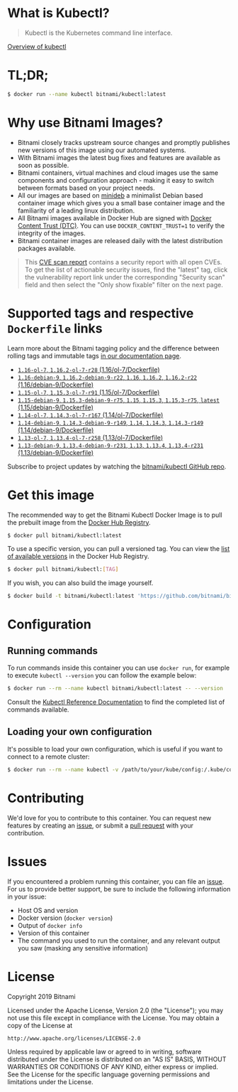 
# What is Kubectl?

> Kubectl is the Kubernetes command line interface.

[Overview of kubectl](https://kubernetes.io/docs/reference/kubectl/overview/)

# TL;DR;

```bash
$ docker run --name kubectl bitnami/kubectl:latest
```

# Why use Bitnami Images?

* Bitnami closely tracks upstream source changes and promptly publishes new versions of this image using our automated systems.
* With Bitnami images the latest bug fixes and features are available as soon as possible.
* Bitnami containers, virtual machines and cloud images use the same components and configuration approach - making it easy to switch between formats based on your project needs.
* All our images are based on [minideb](https://github.com/bitnami/minideb) a minimalist Debian based container image which gives you a small base container image and the familiarity of a leading linux distribution.
* All Bitnami images available in Docker Hub are signed with [Docker Content Trust (DTC)](https://docs.docker.com/engine/security/trust/content_trust/). You can use `DOCKER_CONTENT_TRUST=1` to verify the integrity of the images.
* Bitnami container images are released daily with the latest distribution packages available.


> This [CVE scan report](https://quay.io/repository/bitnami/kubectl?tab=tags) contains a security report with all open CVEs. To get the list of actionable security issues, find the "latest" tag, click the vulnerability report link under the corresponding "Security scan" field and then select the "Only show fixable" filter on the next page.

# Supported tags and respective `Dockerfile` links

Learn more about the Bitnami tagging policy and the difference between rolling tags and immutable tags [in our documentation page](https://docs.bitnami.com/containers/how-to/understand-rolling-tags-containers/).


* [`1.16-ol-7`, `1.16.2-ol-7-r28` (1.16/ol-7/Dockerfile)](https://github.com/bitnami/bitnami-docker-kubectl/blob/1.16.2-ol-7-r28/1.16/ol-7/Dockerfile)
* [`1.16-debian-9`, `1.16.2-debian-9-r22`, `1.16`, `1.16.2`, `1.16.2-r22` (1.16/debian-9/Dockerfile)](https://github.com/bitnami/bitnami-docker-kubectl/blob/1.16.2-debian-9-r22/1.16/debian-9/Dockerfile)
* [`1.15-ol-7`, `1.15.3-ol-7-r91` (1.15/ol-7/Dockerfile)](https://github.com/bitnami/bitnami-docker-kubectl/blob/1.15.3-ol-7-r91/1.15/ol-7/Dockerfile)
* [`1.15-debian-9`, `1.15.3-debian-9-r75`, `1.15`, `1.15.3`, `1.15.3-r75`, `latest` (1.15/debian-9/Dockerfile)](https://github.com/bitnami/bitnami-docker-kubectl/blob/1.15.3-debian-9-r75/1.15/debian-9/Dockerfile)
* [`1.14-ol-7`, `1.14.3-ol-7-r167` (1.14/ol-7/Dockerfile)](https://github.com/bitnami/bitnami-docker-kubectl/blob/1.14.3-ol-7-r167/1.14/ol-7/Dockerfile)
* [`1.14-debian-9`, `1.14.3-debian-9-r149`, `1.14`, `1.14.3`, `1.14.3-r149` (1.14/debian-9/Dockerfile)](https://github.com/bitnami/bitnami-docker-kubectl/blob/1.14.3-debian-9-r149/1.14/debian-9/Dockerfile)
* [`1.13-ol-7`, `1.13.4-ol-7-r258` (1.13/ol-7/Dockerfile)](https://github.com/bitnami/bitnami-docker-kubectl/blob/1.13.4-ol-7-r258/1.13/ol-7/Dockerfile)
* [`1.13-debian-9`, `1.13.4-debian-9-r231`, `1.13`, `1.13.4`, `1.13.4-r231` (1.13/debian-9/Dockerfile)](https://github.com/bitnami/bitnami-docker-kubectl/blob/1.13.4-debian-9-r231/1.13/debian-9/Dockerfile)

Subscribe to project updates by watching the [bitnami/kubectl GitHub repo](https://github.com/bitnami/bitnami-docker-kubectl).

# Get this image

The recommended way to get the Bitnami Kubectl Docker Image is to pull the prebuilt image from the [Docker Hub Registry](https://hub.docker.com/r/bitnami/kubectl).

```bash
$ docker pull bitnami/kubectl:latest
```

To use a specific version, you can pull a versioned tag. You can view the [list of available versions](https://hub.docker.com/r/bitnami/kubectl/tags/) in the Docker Hub Registry.

```bash
$ docker pull bitnami/kubectl:[TAG]
```

If you wish, you can also build the image yourself.

```bash
$ docker build -t bitnami/kubectl:latest 'https://github.com/bitnami/bitnami-docker-kubectl.git#master:1.15/debian-9'
```

# Configuration

## Running commands

To run commands inside this container you can use `docker run`, for example to execute `kubectl --version` you can follow the example below:

```bash
$ docker run --rm --name kubectl bitnami/kubectl:latest -- --version
```

Consult the [Kubectl Reference Documentation](https://kubernetes.io/docs/reference/generated/kubectl/kubectl-commands) to find the completed list of commands available.

## Loading your own configuration

It's possible to load your own configuration, which is useful if you want to connect to a remote cluster:

```bash
$ docker run --rm --name kubectl -v /path/to/your/kube/config:/.kube/config bitnami/kubectl:latest
```

# Contributing

We'd love for you to contribute to this container. You can request new features by creating an [issue](https://github.com/bitnami/bitnami-docker-kubectl/issues), or submit a [pull request](https://github.com/bitnami/bitnami-docker-kubectl/pulls) with your contribution.

# Issues

If you encountered a problem running this container, you can file an [issue](https://github.com/bitnami/bitnami-docker-kubectl/issues). For us to provide better support, be sure to include the following information in your issue:

- Host OS and version
- Docker version (`docker version`)
- Output of `docker info`
- Version of this container
- The command you used to run the container, and any relevant output you saw (masking any sensitive information)

# License

Copyright 2019 Bitnami

Licensed under the Apache License, Version 2.0 (the "License");
you may not use this file except in compliance with the License.
You may obtain a copy of the License at

    http://www.apache.org/licenses/LICENSE-2.0

Unless required by applicable law or agreed to in writing, software
distributed under the License is distributed on an "AS IS" BASIS,
WITHOUT WARRANTIES OR CONDITIONS OF ANY KIND, either express or implied.
See the License for the specific language governing permissions and
limitations under the License.
